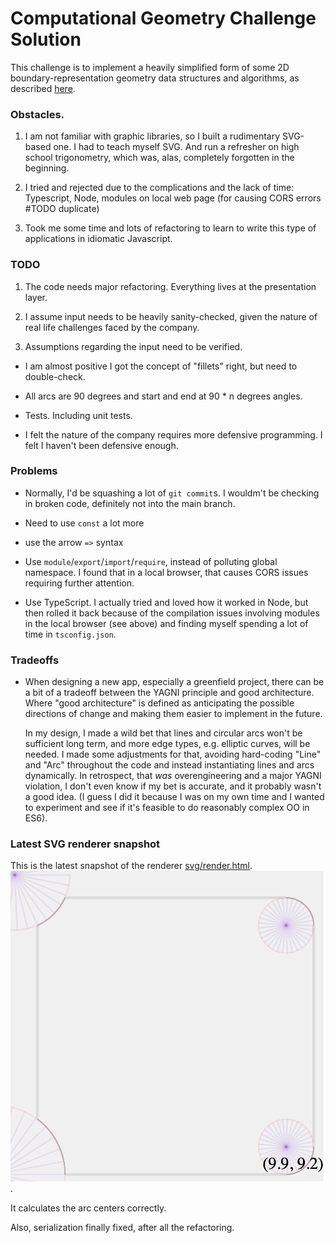 

# Computational Geometry Challenge Solution

This challenge is to implement a heavily simplified form of some 2D
boundary-representation geometry data structures and algorithms, as described [here](GeometryTakeHome.md).


### Obstacles. 

1. I am not familiar with graphic libraries, so I built a rudimentary SVG-based one. I had to teach myself SVG. And run a refresher on high school trigonometry, which was, alas, completely forgotten in the beginning.

2. I tried and rejected due to the complications and the lack of time: Typescript, Node, modules on local web page (for causing CORS errors #TODO duplicate)

3. Took me some time and lots of refactoring to learn to write this type of applications in idiomatic Javascript. 





### TODO

1. The code needs major refactoring. Everything lives at the presentation layer.

2. I assume input needs to be heavily sanity-checked, given the nature of real life challenges faced by the company.

3. Assumptions regarding the input need to be verified.

 *  I am almost positive I got the concept of "fillets" right, but need to double-check.

 * All arcs are 90 degrees and start and end at 90 * n degrees angles.
 
 * Tests. Including unit tests.
 
 * I felt the nature of the company requires more defensive programming. I felt I haven't been defensive enough.

### Problems

* Normally, I'd be squashing a lot of `git commit`s. I wouldm't be checking in broken code, definitely not into the main branch.

* Need to use `const` a lot more

* use the arrow `=>` syntax

* Use `module`/`export`/`import`/`require`, instead of polluting global namespace. I found that in a local browser, that causes CORS issues requiring further attention.

* Use TypeScript. I actually tried and loved how it worked in Node, but then rolled it back because of the compilation issues involving modules in the local browser (see above) and finding myself spending a lot of time in `tsconfig.json`. 

### Tradeoffs

* When designing a new app, especially a greenfield project, there can be a bit of a tradeoff between the YAGNI principle and good architecture. Where "good architecture" is defined as anticipating the possible directions of change and making them easier to implement in the future.

    In my design, I made a wild bet that lines and circular arcs won't be sufficient long term, and more edge types, e.g. elliptic curves, will be needed. I made some adjustments for that, avoiding hard-coding "Line" and "Arc" throughout the code and instead instantiating lines and arcs dynamically. In retrospect, that *was* overengineering and a major YAGNI violation, I don't even know if my bet is accurate, and it probably wasn't a good idea. (I guess I did it because I was on my own time and I wanted to experiment and see if it's feasible to do reasonably complex OO in ES6).
    

### Latest SVG renderer snapshot

This is the latest snapshot of the  renderer [svg/render.html](svg/render.html).
![Snapshot](svg/snapshot.png).

It calculates the arc centers correctly.

Also, serialization finally fixed, after all the refactoring.






